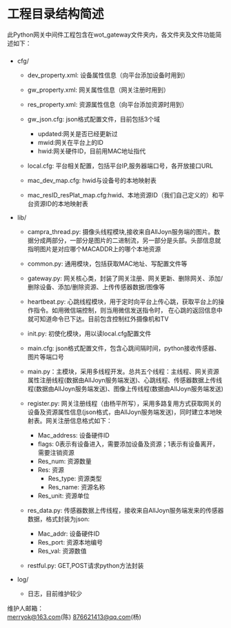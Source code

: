 工程目录结构简述
================

此Python网关中间件工程包含在wot_gateway文件夹内，各文件夹及文件功能简述如下：
###

* cfg/
	* dev_property.xml: 设备属性信息（向平台添加设备时用到）
	* gw_property.xml: 网关属性信息（网关注册时用到）
	* res_property.xml: 资源属性信息（向平台添加资源时用到）
	
	* gw_json.cfg: json格式配置文件，目前包括3个域
		* updated:网关是否已经更新过
		* mwid:网关在平台上的ID
		* hwid:网关硬件ID，目前用MAC地址指代
	* local.cfg: 平台相关配置，包括平台IP,服务器端口号，各开放接口URL
	
	* mac_dev_map.cfg: hwid与设备号的本地映射表
	* mac_resID_resPlat_map.cfg:hwid、本地资源ID（我们自己定义的）和平台资源ID的本地映射表


* lib/
	* campra_thread.py:
	摄像头线程模块,接收来自AllJoyn服务端的图片。数据分成两部分，一部分是图片的二进制流，另一部分是头部。头部信息就指明图片是对应哪个MACADDR上的哪个本地资源

	* common.py: 通用模块，包括获取MAC地址、写配置文件等

	* gateway.py: 网关核心类，封装了网关注册、网关更新、删除网关、添加/删除设备、添加/删除资源、上传传感器数据/图像等

	* heartbeat.py: 心跳线程模块，用于定时向平台上传心跳，获取平台上的操作指令。如用微信端控制，则当用微信发送指令时，
	在心跳的返回信息中就可知道命令已下达。目前包含控制红外摄像机和TV

	* init.py: 初使化模块，用以读local.cfg配置文件

	* main.cfg: json格式配置文件，包含心跳间隔时间，python接收传感器、图片等端口号
	* main.py：主模块，采用多线程开发。总共五个线程：主线程、网关资源属性注册线程(数据由AllJoyn服务端发送)、心跳线程、传感器数据上传线程(数据由AllJoyn服务端发送)、图像上传线程(数据由AllJoyn服务端发送)

	* register.py: 网关注册线程（由杨平所写），采用多路复用方式获取网关的设备及资源属性信息(json格式，由AllJoyn服务端发送)，同时建立本地映射表。网关注册信息格式如下：
	    * Mac_address: 设备硬件ID
	    * flags: 0表示有设备进入，需要添加设备及资源；1表示有设备离开，需要注销资源
	    * Res_num: 资源数量
	    * Res: 资源
	        * Res_type: 资源类型
	        * Res_name: 资源名称
		* Res_unit: 资源单位

	* res_data.py: 传感器数据上传线程，接收来自AllJoyn服务端发来的传感器数据，格式封装为json:
	    * Mac_addr: 设备硬件ID
	    * Res_port: 资源本地编号
	    * Res_val: 资源数值

	* restful.py: GET,POST请求python方法封装
	

* log/
	* 日志，目前维护较少


维护人邮箱：<br>merryok@163.com(陈)    876621413@qq.com(杨)
